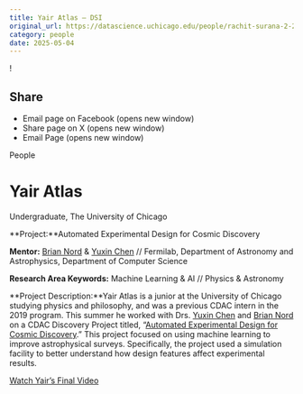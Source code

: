 ```yaml
---
title: Yair Atlas – DSI
original_url: https://datascience.uchicago.edu/people/rachit-surana-2-2-2-2-2
category: people
date: 2025-05-04
---
```


<!-- Table-like structure detected -->

!

## Share

* Email page on Facebook (opens new window)
* Share page on X (opens new window)
* Email Page (opens new window)

<!-- Table-like structure detected -->

People

# Yair Atlas

Undergraduate, The University of Chicago

**Project:**Automated Experimental Design for Cosmic Discovery

**Mentor:** [Brian Nord](https://computing.fnal.gov/brian-nord/) & [Yuxin Chen](https://yuxinchen.org/) // Fermilab, Department of Astronomy and Astrophysics, Department of Computer Science

**Research Area Keywords:** Machine Learning & AI // Physics & Astronomy

**Project Description:**Yair Atlas is a junior at the University of Chicago studying physics and philosophy, and was a previous CDAC intern in the 2019 program. This summer he worked with Drs. [Yuxin Chen](https://yuxinchen.org/) and [Brian Nord](https://computing.fnal.gov/brian-nord/) on a CDAC Discovery Project titled, “[Automated Experimental Design for Cosmic Discovery](/research/automated-experimental-design-for-cosmic-discovery/).” This project focused on using machine learning to improve astrophysical surveys. Specifically, the project used a simulation facility to better understand how design features affect experimental results.

[Watch Yair’s Final Video](https://www.youtube.com/watch?v=qdBBH50zkW8&list=PL0IrIAIuK93E7cbGQFuGn8NWltNYDwxMh&index=28)